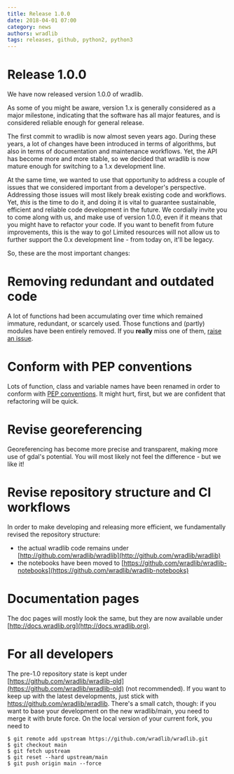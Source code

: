```yaml
---
title: Release 1.0.0
date: 2018-04-01 07:00
category: news
authors: wradlib
tags: releases, github, python2, python3
---
```


# Release 1.0.0

We have now released version 1.0.0 of wradlib. 

As some of you might be aware, version 1.x is generally considered as a major milestone, indicating that the software has all major features, and is considered reliable enough for general release.

The first commit to wradlib is now almost seven years ago. During these years, a lot of changes have been introduced in terms of algorithms, but also in terms of documentation and maintenance workflows. Yet, the API has become more and more stable, so we decided that wradlib is now mature enough for switching to a 1.x development line.

At the same time, we wanted to use that opportunity to address a couple of issues that we considered important from a developer's perspective. Addressing those issues will most likely break existing code and workflows. Yet, *this* is the time to do it, and doing it is vital to guarantee sustainable, efficient and reliable code development in the future. We cordially invite you to come along with us, and make use of version 1.0.0, even if it means that you might have to refactor your code. If you want to benefit from future improvements, this is the way to go! Limited resources will not allow us to further support the 0.x development line - from today on, it'll be legacy.

So, these are the most important changes:

# Removing redundant and outdated code
A lot of functions had been accumulating over time which remained immature, redundant, or scarcely used. Those functions and (partly) modules have been entirely removed. If you **really** miss one of them, [raise an issue](https://github.com/wradlib/wradlib/issues).   

# Conform with PEP conventions
Lots of function, class and variable names have been renamed in order to conform with [PEP conventions](https://www.python.org/dev/peps/pep-0008/#naming-conventions). It might hurt, first, but we are confident that refactoring will be quick.

# Revise georeferencing
Georeferencing has become more precise and transparent, making more use of gdal's potential. You will most likely not feel the difference - but we like it!

# Revise repository structure and CI workflows
In order to make developing and releasing more efficient, we fundamentally revised the repository structure: 
- the actual wradlib code remains under [http://github.com/wradlib/wradlib](http://github.com/wradlib/wradlib)
- the notebooks have been moved to [https://github.com/wradlib/wradlib-notebooks](https://github.com/wradlib/wradlib-notebooks)

# Documentation pages
The doc pages will mostly look the same, but they are now available under [http://docs.wradlib.org](http://docs.wradlib.org).

# For all developers
The pre-1.0 repository state is kept under [https://github.com/wradlib/wradlib-old](https://github.com/wradlib/wradlib-old) (not recommended). If you want to keep up with the latest developments, just stick with https://github.com/wradlib/wradlib. There's a small catch, though: if you want to base your development on the new wradlib/main, you need to merge it with brute force. On the local version of your current fork, you need to

```
$ git remote add upstream https://github.com/wradlib/wradlib.git
$ git checkout main
$ git fetch upstream
$ git reset --hard upstream/main
$ git push origin main --force
```